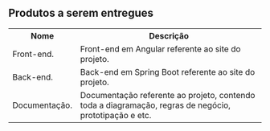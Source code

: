 ## Produtos a serem entregues
<table>
  <tr>
    <th>Nome</th>
    <th>Descrição</th>
  </tr>
  <tr>
    <td>Front-end.</td>
    <td>Front-end em Angular referente ao site do projeto.</td>
  </tr>
  <tr>
    <td>Back-end.</td>
    <td>Back-end em Spring Boot referente ao site do projeto.</td>
  </tr>
  <tr>
    <td>Documentação.</td>
    <td>Documentação referente ao projeto, contendo toda a diagramação, regras de negócio, prototipação e etc.</td>
  </tr>
</table>
